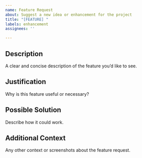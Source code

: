 ```yaml
---
name: Feature Request
about: Suggest a new idea or enhancement for the project
title: "[FEATURE] "
labels: enhancement
assignees: ''

---
```


## Description
A clear and concise description of the feature you’d like to see.

## Justification
Why is this feature useful or necessary?

## Possible Solution
Describe how it could work.

## Additional Context
Any other context or screenshots about the feature request.
